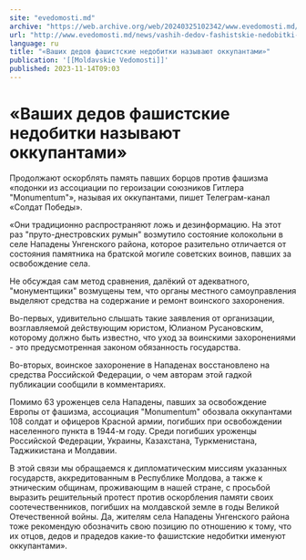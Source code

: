 ```yaml
---
site: "evedomosti.md"
archive: "https://web.archive.org/web/20240325102342/www.evedomosti.md/news/vashih-dedov-fashistskie-nedobitki-nazyvayut-okkupantami"
url: "http://www.evedomosti.md/news/vashih-dedov-fashistskie-nedobitki-nazyvayut-okkupantami"
language: ru
title: "«Ваших дедов фашистские недобитки называют оккупантами»"
publication: '[[Moldavskie Vedomosti]]'
published: 2023-11-14T09:03
---
```


# «Ваших дедов фашистские недобитки называют оккупантами»

Продолжают оскорблять память павших борцов против фашизма «подонки из ассоциации по героизации союзников Гитлера "Monumentum"», называя их оккупантами, пишет Телеграм-канал «Солдат Победы».

«Они традиционно распространяют ложь и дезинформацию. На этот раз "пруто-днестровских румын" возмутило состояние колокольни в селе Нападены Унгенского района, которое разительно отличается от состояния памятника на братской могиле советских воинов, павших за освобождение села.

Не обсуждая сам метод сравнения, далёкий от адекватного, "монументщики" возмущены тем, что органы местного самоуправления выделяют средства на содержание и ремонт воинского захоронения.

Во-первых, удивительно слышать такие заявления от организации, возглавляемой действующим юристом, Юлианом Русановским, которому должно быть известно, что уход за воинскими захоронениями - это предусмотренная законом обязанность государства.

Во-вторых, воинское захоронение в Нападенах восстановлено на средства Российской Федерации, о чем авторам этой гадкой публикации сообщили в комментариях.

Помимо 63 уроженцев села Нападены, павших за освобождение Европы от фашизма, ассоциация "Monumentum" обозвала оккупантами 108 солдат и офицеров Красной армии, погибших при освобождении населенного пункта в 1944-м году. Среди погибших уроженцы Российской Федерации, Украины, Казахстана, Туркменистана, Таджикистана и Молдавии.

В этой связи мы обращаемся к дипломатическим миссиям указанных государств, аккредитованным в Республике Молдова, а также к этническим общинам, проживающим в нашей стране, с просьбой выразить решительный протест против оскорбления памяти своих соотечественников, погибших на молдавской земле в годы Великой Отечественной войны. Да, жителям села Нападены Унгенского района тоже рекомендую обозначить свою позицию по отношению к тому, что их отцов, дедов и прадедов какие-то фашистские недобитки именуют оккупантами».